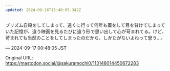 ```yaml
---
updated: 2024-09-16T15:48:05.342Z
---
```


<p>プリズム自殺をしてしまって、遠くに行って何年も蓋をして目を背けてしまっていた記憶が、違う映画を見るたびに違う形で思い出して心が苛まれてる。けど、苛まれても当然のことをしてしまったのだから、しかたがないよねって思う…。</p>

&mdash; 2024-09-17 00:48:05 JST

Original URL: https://mastodon.social/@sakuramochi0/113148014450672283
